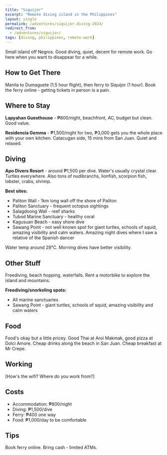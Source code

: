 ```yaml
---
title: "Siquijor"
excerpt: "Remote diving island in the Philippines"
layout: single
permalink: /adventures/siquijor-diving-2024/
redirect_from:
  - /adventures/siquijor/
tags: [diving, philippines, remote-work]
---
```


Small island off Negros. Good diving, quiet, decent for remote work. Go here when you want to disappear for a while.

## How to Get There
Manila to Dumaguete (1.5 hour flight), then ferry to Siquijor (1 hour). Book the ferry online - getting tickets in person is a pain.

## Where to Stay
**Lapyahan Guesthouse** - ₱800/night, beachfront, AC, budget but clean. Good value.

**Residencia Gemma** - ₱1,500/night for two, ₱3,000 gets you the whole place with your own kitchen. Catacugan side, 15 mins from San Juan. Quiet and relaxed.

## Diving
**Apo Divers Resort** - around ₱1,500 per dive. Water's usually crystal clear. Turtles everywhere. Also tons of nudibranchs, lionfish, scorpion fish, lobster, crabs, shrimp.

**Best sites:**
- Paliton Wall - 1km long wall off the shore of Paliton
- Paliton Sanctuary - frequent octopus sightings
- Salagdoong Wall - reef sharks
- Tubod Marine Sanctuary - healthy coral
- Kagusuan Beach - easy shore dive
- Sawang Point - not well known spot for giant turtles, schools of squid, amazing visibility and calm waters. Amazing night dives where I saw a relative of the Spanish dancer

Water temp around 28°C. Morning dives have better visibility.

## Other Stuff
Freediving, beach hopping, waterfalls. Rent a motorbike to explore the island and mountains.

**Freediving/snorkeling spots:**
- All marine sanctuaries
- Sawang Point - giant turtles, schools of squid, amazing visibility and calm waters

## Food
Food's okay but a little pricey. Good Thai at Aroi Makmak, good pizza at Dolci Amore. Cheap drinks along the beach in San Juan. Cheap breakfast at Mr Crepe.

## Working
[How's the wifi? Where do you work from?]

## Costs
- Accommodation: ₱800/night
- Diving: ₱1,500/dive
- Ferry: ₱400 one way
- Food: ₱1,000/day to be comfortable

## Tips
Book ferry online. Bring cash - limited ATMs.